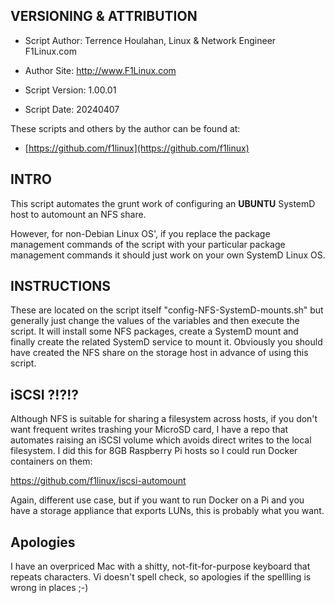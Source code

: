 

VERSIONING & ATTRIBUTION
-
- Script Author:        Terrence Houlahan, Linux & Network Engineer F1Linux.com
- Author Site:          http://www.F1Linux.com

- Script Version:       1.00.01
- Script Date:          20240407

These scripts and others by the author can be found at:

- [https://github.com/f1linux](https://github.com/f1linux)


INTRO
-

This script automates the grunt work of configuring an **UBUNTU** SystemD host to automount an NFS share.

However, for non-Debian Linux OS', if you replace the package management commands of the script with your particular package management commands it should just work on your own SystemD Linux OS.

INSTRUCTIONS
-

These are located on the script itself "config-NFS-SystemD-mounts.sh" but generally just change the values of the variables and then execute the script. It will install some NFS packages, create a SystemD mount and finally create the related SystemD service to mount it. Obviously you should have created the NFS share on the storage host in advance of using this script.


iSCSI ?!?!?
-

Although NFS is suitable for sharing a filesystem across hosts, if you don't want frequent writes trashing your MicroSD card, I have a repo that automates raising an iSCSI volume which avoids direct writes to the local filesystem. I did this for 8GB Raspberry Pi hosts so I could run Docker containers on them:

https://github.com/f1linux/iscsi-automount

Again, different use case, but if you want to run Docker on a Pi and you have a storage appliance that exports LUNs, this is probably what you want.



Apologies
-

I have an overpriced Mac with a shitty, not-fit-for-purpose keyboard that repeats characters. Vi doesn't spell check, so apologies if the spellling is wrong in places ;-)

